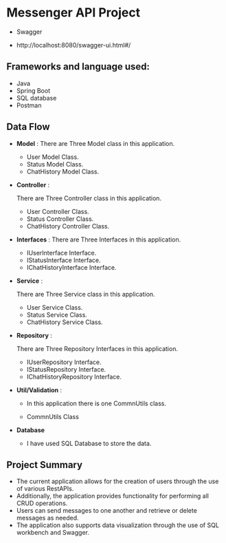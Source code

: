 # Messenger API Project
* Swagger
- http://localhost:8080/swagger-ui.html#/
## Frameworks and language used:
-  Java 
-  Spring Boot
-  SQL database
-  Postman
## Data Flow


* **Model** :
  There are Three Model class in this application.
    * User Model Class.
    * Status Model Class.
    * ChatHistory Model Class.


* **Controller** :

  There are Three Controller class in this application.

    * User Controller Class.
    * Status Controller Class.
    * ChatHistory Controller Class.


* **Interfaces** :
  There are Three Interfaces in this application.
    * IUserInterface Interface.
    * IStatusInterface Interface.
    * IChatHistoryInterface Interface.


* **Service** :

  There are Three Service class in this application.

    * User Service Class.
    * Status Service Class.
    * ChatHistory Service Class.


* **Repository** :

  There are Three Repository Interfaces in this application.

    * IUserRepository Interface.
    * IStatusRepository Interface.
    * IChatHistoryRepository Interface.
    

* **Util/Validation** :
    * In this application there is one CommnUtils class.

    * CommnUtils Class



* **Database**

    * I have used SQL Database to store the data.

## Project Summary


- The current application allows for the creation of users through the use of various RestAPIs. 
- Additionally, the application provides functionality for performing all CRUD operations. 
- Users can send messages to one another and retrieve or delete messages as needed. 
- The application also supports data visualization through the use of SQL workbench and Swagger.
  













  
